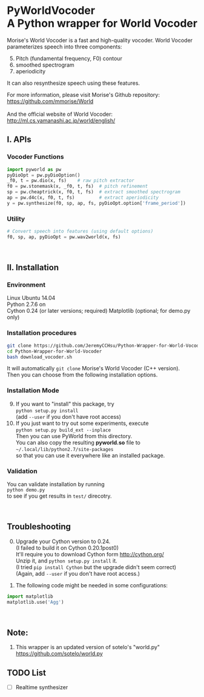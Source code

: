 # PyWorldVocoder<br/>A Python wrapper for World Vocoder

Morise's World Vocoder is a fast and high-quality vocoder.
World Vocoder parameterizes speech into three components:

  5. Pitch (fundamental frequency, F0) contour  
  2. smoothed spectrogram  
  3. aperiodicity  

It can also resynthesize speech using these features.

For more information, please visit Morise's Github repository:  
  https://github.com/mmorise/World  
  <br/>
  And the official website of World Vocoder:<br/>
  http://ml.cs.yamanashi.ac.jp/world/english/


## I. APIs

### Vocoder Functions
```python
import pyworld as pw
pyDioOpt = pw.pyDioOption()
_f0, t = pw.dio(x, fs)    # raw pitch extractor
f0 = pw.stonemask(x, _f0, t, fs)  # pitch refinement
sp = pw.cheaptrick(x, f0, t, fs)  # extract smoothed spectrogram
ap = pw.d4c(x, f0, t, fs)         # extract aperiodicity
y = pw.synthesize(f0, sp, ap, fs, pyDioOpt.option['frame_period'])
```


### Utility
```python
# Convert speech into features (using default options)
f0, sp, ap, pyDioOpt = pw.wav2world(x, fs)
```

<br/>

## II. Installation
### Environment
Linux Ubuntu 14.04 <br/>
Python 2.7.6 on <br/>
Cython 0.24 (or later versions; required)
Matplotlib (optional; for demo.py only)

### Installation procedures
```bash
git clone https://github.com/JeremyCCHsu/Python-Wrapper-for-World-Vocoder.git
cd Python-Wrapper-for-World-Vocoder
bash download_vocoder.sh
```
It will automatically `git clone` Morise's World Vocoder (C++ version).  
Then you can choose from the following installation options.


### Installation Mode
9. If you want to "install" this package, try <br/>
  `python setup.py install`  
  (add `--user` if you don't have root access)
0. If you just want to try out some experiments, execute  
  `python setup.py build_ext --inplace` <br/>
  Then you can use PyWorld from this directory.<br/>
  You can also copy the resulting **pyworld.so** file to  
  `~/.local/lib/python2.7/site-packages` <br/>
  so that you can use it everywhere like an installed package.


### Validation
You can validate installation by running     
`python demo.py`  
to see if you get results in `test/` direcotry.

<br/>

## Troubleshooting
0. Upgrade your Cython version to 0.24.<br/>
   (I failed to build it on Cython 0.20.1post0)<br/>
   It'll require you to download Cython form http://cython.org/ <br/>
   Unzip it, and `python setup.py install` it.<br/>
   (I tried `pip install Cython` but the upgrade didn't seem correct)<br/>
   (Again, add `--user` if you don't have root access.)  

1. The following code might be needed in some configurations:
  ```python
  import matplotlib  
  matplotlib.use('Agg')
  ```

<br/>

## Note:
1. This wrapper is an updated version of sotelo's "world.py"<br/>
  https://github.com/sotelo/world.py

## TODO List

- [ ] Realtime synthesizer
